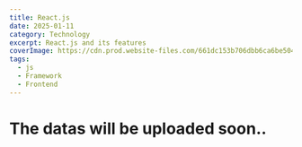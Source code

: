 ```yaml
---
title: React.js
date: 2025-01-11
category: Technology
excerpt: React.js and its features
coverImage: https://cdn.prod.website-files.com/661dc153b706dbb6ca6be504/663b222726c7f9b37d3c6d05_react.png
tags:
  - js
  - Framework
  - Frontend
---
```


# The datas will be uploaded soon..